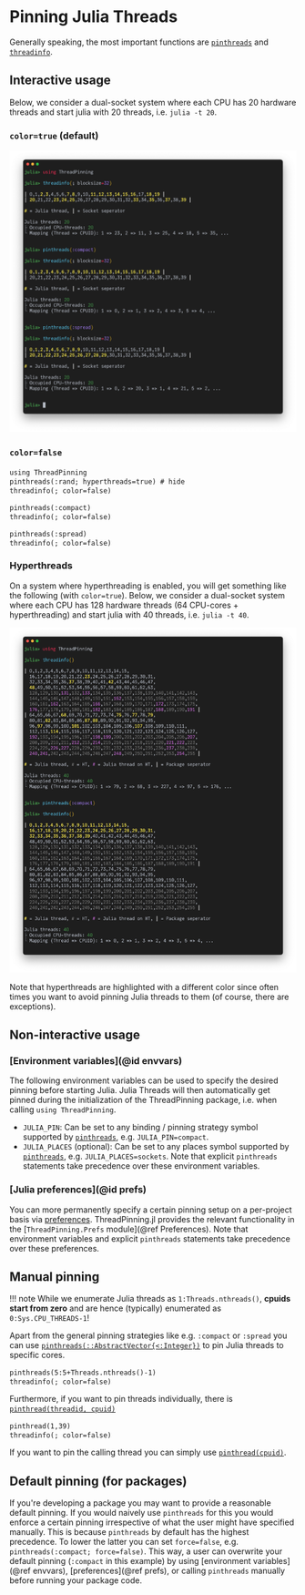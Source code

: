 # Pinning Julia Threads

Generally speaking, the most important functions are [`pinthreads`](@ref) and [`threadinfo`](@ref).

## Interactive usage

Below, we consider a dual-socket system where each CPU has 20 hardware threads and start julia with 20 threads, i.e. `julia -t 20`.

### `color=true` (default)

![threadinfo_noht.png](threadinfo_noht.png)

### `color=false`

```@repl ex_pinning
using ThreadPinning
pinthreads(:rand; hyperthreads=true) # hide
threadinfo(; color=false)
```

```@repl ex_pinning
pinthreads(:compact)
threadinfo(; color=false)
```

```@repl ex_pinning
pinthreads(:spread)
threadinfo(; color=false)
```

### Hyperthreads

On a system where hyperthreading is enabled, you will get something like the following (with `color=true`). Below, we consider a dual-socket system where each CPU has 128 hardware threads (64 CPU-cores + hyperthreading) and start julia with 40 threads, i.e. `julia -t 40`.

![threadinfo.png](threadinfo.png)

Note that hyperthreads are highlighted with a different color since often times you want to avoid pinning Julia threads to them (of course, there are exceptions).

## Non-interactive usage

### [Environment variables](@id envvars)

The following environment variables can be used to specify the desired pinning before starting Julia. Julia Threads will then automatically get pinned during the initialization of the ThreadPinning package, i.e. when calling `using ThreadPinning`.
* `JULIA_PIN`: Can be set to any binding / pinning strategy symbol supported by [`pinthreads`](@ref), e.g. `JULIA_PIN=compact`.
* `JULIA_PLACES` (optional): Can be set to any places symbol supported by [`pinthreads`](@ref), e.g. `JULIA_PLACES=sockets`. Note that explicit `pinthreads` statements take precedence over these environment variables.

### [Julia preferences](@id prefs)

You can more permanently specify a certain pinning setup on a per-project basis via [preferences](https://github.com/JuliaPackaging/Preferences.jl). ThreadPinning.jl provides the relevant functionality in the [`ThreadPinning.Prefs` module](@ref Preferences). Note that environment variables and explicit `pinthreads` statements take precedence over these preferences.

## Manual pinning

!!! note
    While we enumerate Julia threads as `1:Threads.nthreads()`, **cpuids start from zero** and are hence (typically) enumerated as `0:Sys.CPU_THREADS-1`!

Apart from the general pinning strategies like e.g. `:compact` or `:spread` you can use [`pinthreads(::AbstractVector{<:Integer})`](@ref) to pin Julia threads to specific cores.

```@repl ex_pinning
pinthreads(5:5+Threads.nthreads()-1)
threadinfo(; color=false)
```

Furthermore, if you want to pin threads individually, there is [`pinthread(threadid, cpuid)`](@ref)
```@repl ex_pinning
pinthread(1,39)
threadinfo(; color=false)
```

If you want to pin the calling thread you can simply use [`pinthread(cpuid)`](@ref).

## Default pinning (for packages)

If you're developing a package you may want to provide a reasonable default pinning. If you would naively use `pinthreads` for this you would enforce a certain pinning irrespective of what the user might have specified manually. This is because `pinthreads` by default has the highest precedence. To lower the latter you can set `force=false`, e.g. `pinthreads(:compact; force=false)`. This way, a user can overwrite your default pinning (`:compact` in this example) by using [environment variables](@ref envvars), [preferences](@ref prefs), or calling `pinthreads` manually before running your package code.